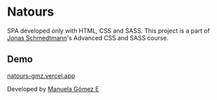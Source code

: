 
# Natours

SPA developed only with HTML, CSS and SASS.
This project is a part of [Jonas Schmedtmann](https://www.github.com/jonasschmedtmann)'s Advanced CSS and SASS course.

## Demo

[natours-gmz.vercel.app](https://www.natours-gmz.vercel.app)


Developed by [Manuela Gómez E](https://www.github.com/manugomz)

